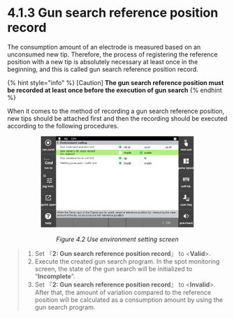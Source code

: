 ﻿# 4.1.3 Gun search reference position record

The consumption amount of an electrode is measured based on an unconsumed new tip. Therefore, the process of registering the reference position with a new tip is absolutely necessary at least once in the beginning, and this is called gun search reference position record.

{% hint style="info" %}
[Caution]
**The gun search reference position must be recorded at least once before the execution of gun search**
{% endhint %}

 When it comes to the method of recording a gun search reference position, new tips should be attached first and then the recording should be executed according to the following procedures.


<p align="center">
 <img src="../../_assets/image_51_eng.png" width="70%"></img>
 <em><p align="center">Figure 4.2 Use environment setting screen</p></em>
</p>


>1. Set 『**2: Gun search reference position record**』 to <**Valid**>.
>2. Execute the created gun search program. In the spot monitoring screen, the state of the gun search will be initialized to “**Incomplete**”.
>3. Set 『**2: Gun search reference position record**』 to <**Invalid**>. After that, the amount of variation compared to the reference position will be calculated as a consumption amount by using the gun search program.
